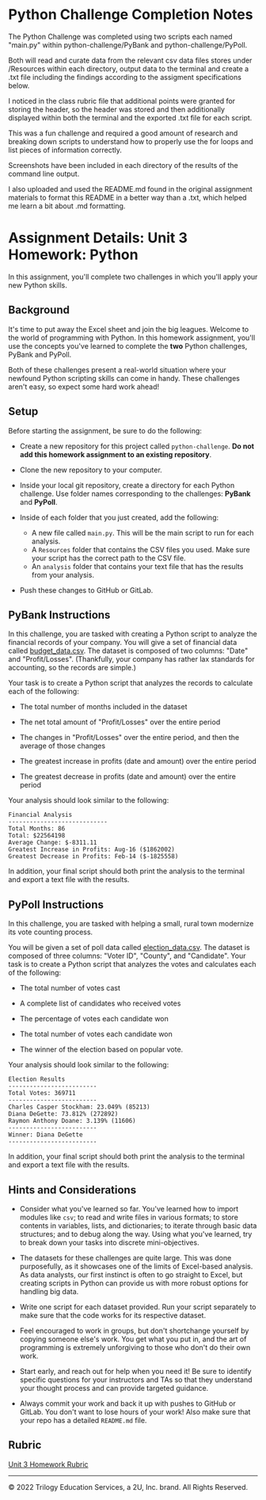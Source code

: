 # Python Challenge Completion Notes

The Python Challenge was completed using two scripts each named "main.py" within python-challenge/PyBank and python-challenge/PyPoll.

Both will read and curate data from the relevant csv data files stores under /Resources within each directory, output data to the terminal and create a .txt file including the findings according to the assigment specifications below.

I noticed in the class rubric file that additional points were granted for storing the header, so the header was stored and then additionally displayed within both the terminal and the exported .txt file for each script. 

This was a fun challenge and required a good amount of research and breaking down scripts to understand how to properly use the for loops and list pieces of information correctly.

Screenshots have been included in each directory of the results of the command line output.

I also uploaded and used the README.md found in the original assignment materials to format this README in a better way than a .txt, which helped me learn a bit about .md formatting.


# Assignment Details: Unit 3 Homework: Python

In this assignment, you'll complete two challenges in which you'll apply your new Python skills. 

## Background

It's time to put away the Excel sheet and join the big leagues. Welcome to the world of programming with Python. In this homework assignment, you'll use the concepts you've learned to complete the **two** Python challenges, PyBank and PyPoll.

Both of these challenges present a real-world situation where your newfound Python scripting skills can come in handy. These challenges aren't easy, so expect some hard work ahead!

## Setup

Before starting the assignment, be sure to do the following:

* Create a new repository for this project called `python-challenge`. **Do not add this homework assignment to an existing repository**.

* Clone the new repository to your computer.

* Inside your local git repository, create a directory for each Python challenge. Use folder names corresponding to the challenges: **PyBank** and  **PyPoll**.

* Inside of each folder that you just created, add the following:

  * A new file called `main.py`. This will be the main script to run for each analysis.
  * A `Resources` folder that contains the CSV files you used. Make sure your script has the correct path to the CSV file.
  * An `analysis` folder that contains your text file that has the results from your analysis.

* Push these changes to GitHub or GitLab.

## PyBank Instructions

In this challenge, you are tasked with creating a Python script to analyze the financial records of your company. You will give a set of financial data called [budget_data.csv](PyBank/Resources/budget_data.csv). The dataset is composed of two columns: "Date" and "Profit/Losses". (Thankfully, your company has rather lax standards for accounting, so the records are simple.)

Your task is to create a Python script that analyzes the records to calculate each of the following:

* The total number of months included in the dataset

* The net total amount of "Profit/Losses" over the entire period

* The changes in "Profit/Losses" over the entire period, and then the average of those changes

* The greatest increase in profits (date and amount) over the entire period

* The greatest decrease in profits (date and amount) over the entire period

Your analysis should look similar to the following:

  ```text
  Financial Analysis
  ----------------------------
  Total Months: 86
  Total: $22564198
  Average Change: $-8311.11
  Greatest Increase in Profits: Aug-16 ($1862002)
  Greatest Decrease in Profits: Feb-14 ($-1825558)
  ```

In addition, your final script should both print the analysis to the terminal and export a text file with the results.

## PyPoll Instructions

In this challenge, you are tasked with helping a small, rural town modernize its vote counting process.

You will be given a set of poll data called [election_data.csv](PyPoll/Resources/election_data.csv). The dataset is composed of three columns: "Voter ID", "County", and "Candidate". Your task is to create a Python script that analyzes the votes and calculates each of the following:

* The total number of votes cast

* A complete list of candidates who received votes

* The percentage of votes each candidate won

* The total number of votes each candidate won

* The winner of the election based on popular vote.

Your analysis should look similar to the following:


  ```text
  Election Results
  -------------------------
  Total Votes: 369711
  -------------------------
  Charles Casper Stockham: 23.049% (85213)
  Diana DeGette: 73.812% (272892)
  Raymon Anthony Doane: 3.139% (11606)
  -------------------------
  Winner: Diana DeGette
  -------------------------
  ```

In addition, your final script should both print the analysis to the terminal and export a text file with the results.

## Hints and Considerations

* Consider what you've learned so far. You've learned how to import modules like `csv`; to read and write files in various formats; to store contents in variables, lists, and dictionaries; to iterate through basic data structures; and to debug along the way. Using what you've learned, try to break down your tasks into discrete mini-objectives. 

* The datasets for these challenges are quite large. This was done purposefully, as it showcases one of the limits of Excel-based analysis. As data analysts, our first instinct is often to go straight to Excel, but creating scripts in Python can provide us with more robust options for handling big data.

* Write one script for each dataset provided. Run your script separately to make sure that the code works for its respective dataset.

* Feel encouraged to work in groups, but don't shortchange yourself by copying someone else's work. You get what you put in, and the art of programming is extremely unforgiving to those who don't do their own work. 

* Start early, and reach out for help when you need it! Be sure to identify specific questions for your instructors and TAs so that they understand your thought process and can provide targeted guidance.

* Always commit your work and back it up with pushes to GitHub or GitLab. You don't want to lose hours of your work! Also make sure that your repo has a detailed   `README.md` file. 

## Rubric

[Unit 3 Homework Rubric](https://docs.google.com/document/d/1Q5ZnMUD12NvbElOgE3a_lcahuRZdv83aDu9VtXZRiGg/edit?usp=sharing)

- - -

© 2022 Trilogy Education Services, a 2U, Inc. brand. All Rights Reserved.
